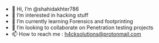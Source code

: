 - 👋 Hi, I’m @shahidakhter786
- 👀 I’m interested in hacking stuff
- 🌱 I’m currently learning Forensics and footprinting
- 💞️ I’m looking to collaborate on Penetration testing projects
- 📫 How to reach me : h4cksolutions@protonmail.com

<!---
shahidakhter786/shahidakhter786 is a ✨ special ✨ repository because its `README.md` (this file) appears on your GitHub profile.
You can click the Preview link to take a look at your changes.
--->
